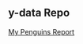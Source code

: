 ## y-data Repo

<a href= "https://OkerekeChisom.github.io/ydata/yData.Guins.html"> My Penguins Report </a>
